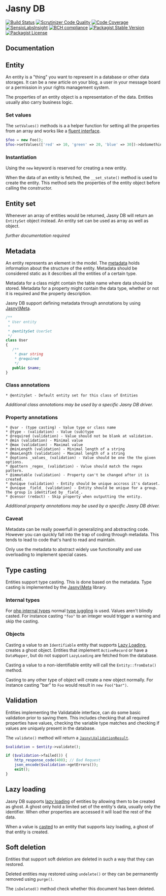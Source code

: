 Jasny DB
========

[![Build Status](https://travis-ci.org/jasny/entity.svg?branch=master)](https://travis-ci.org/jasny/entity)
[![Scrutinizer Code Quality](https://scrutinizer-ci.com/g/jasny/entity/badges/quality-score.png?b=master)](https://scrutinizer-ci.com/g/jasny/entity/?branch=master)
[![Code Coverage](https://scrutinizer-ci.com/g/jasny/entity/badges/coverage.png?b=master)](https://scrutinizer-ci.com/g/jasny/entity/?branch=master)
[![SensioLabsInsight](https://insight.sensiolabs.com/projects/a1a1745c-1272-46a3-9567-7bbb52acda5a/mini.png)](https://insight.sensiolabs.com/projects/a1a1745c-1272-46a3-9567-7bbb52acda5a)
[![BCH compliance](https://bettercodehub.com/edge/badge/jasny/entity?branch=master)](https://bettercodehub.com/)
[![Packagist Stable Version](https://img.shields.io/packagist/v/jasny/entity.svg)](https://packagist.org/packages/jasny/entity)
[![Packagist License](https://img.shields.io/packagist/l/jasny/entity.svg)](https://packagist.org/packages/jasny/entity)

## Documentation

Entity
---

An entity is a "thing" you want to represent in a database or other data storages. It can be a new article on your
blog, a user in your message board or a permission in your rights management system.

The properties of an entity object is a representation of the data. Entities usually also carry business logic.

### Set values
The `setValues()` methods is a a helper function for setting all the properties from an array and works like a
[fluent interface](http://en.wikipedia.org/wiki/Fluent_interface).

```php
$foo = new Foo();
$foo->setValues(['red' => 10, 'green' => 20, 'blue' => 30])->doSomething();
```

### Instantiation
Using the `new` keyword is reserved for creating a new entity.

When the data of an entity is fetched, the `__set_state()` method is used to create the entity. This method sets the
properties of the entity object before calling the constructor.

Entity set
---

Whenever an array of entities would be returned, Jasny DB will return an `EntitySet` object instead. An entity set
can be used as array as well as object.

_further documentation required_


Metadata
---

An entity represents an element in the model. The [metadata](http://en.wikipedia.org/wiki/Metadata) holds 
information about the structure of the entity. Metadata should be considered static as it describes all the
entities of a certain type.

Metadata for a class might contain the table name where data should be stored. Metadata for a property might 
contain the data type, whether or not it is required and the property description.

Jasny DB support defining metadata through annotations by using [Jasny\Meta](http://www.github.com/jasny/meta).

```php
/**
 * User entity
 *
 * @entitySet UserSet
 */
class User
{
   /**
    * @var string
    * @required
    */
   public $name;
}
```

### Class annotations

    * @entitySet - Default entity set for this class of Entities

_Additional class annotations may be used by a specific Jasny DB driver._

### Property annotations

    * @var - (type casting) - Value type or class name
    * @type - (validation) - Value (sub)type
    * @required (validation) - Value should not be blank at validation.
    * @min (validation) - Minimal value
    * @max (validation) - Maximal value
    * @minLength (validation) - Minimal length of a string
    * @maxLength (validation) - Maximal length of a string
    * @options _values_ (validation) - Value should be one the the given options.
    * @pattern _regex_ (validation) - Value should match the regex pattern.
    * @immutable (validation) - Property can't be changed after it is created.
    * @unique (validation) - Entity should be unique accross it's dataset.
    * @unique _field_ (validation) - Entity should be unique for a group. The group is identified by _field_.
    * @censor (redact) - Skip property when outputting the entity.

_Additional property annotations may be used by a specific Jasny DB driver._

### Caveat
Metadata can be really powerfull in generalizing and abstracting code. However you can quickly fall into the trap of
coding through metadata. This tends to lead to code that's hard to read and maintain.

Only use the metadata to abstract widely use functionality and use overloading to implement special cases.


Type casting
---

Entities support type casting. This is done based on the metadata. Type casting is implemented by the
[Jasny\Meta](http://www.github.com/jasny/meta) library.

### Internal types
For [php internal types](http://php.net/types) normal [type juggling](http://php.net/type-juggling) is used. Values
aren't blindly casted. For instance casting `"foo"` to an integer would trigger a warning and skip the casting.

### Objects
Casting a value to an `Identifiable` entity that supports [Lazy Loading](#lazy-loading), creates a ghost object.
Entities that implement `ActiveRecord` or have a `DataMapper`, but do not support `LazyLoading` are fetched from the
database.

Casting a value to a non-identifiable entity will call the `Entity::fromData()` method.

Casting to any other type of object will create a new object normally. For instance casting "bar" to `Foo` would result
in `new Foo("bar")`.


Validation
---

Entities implementing the Validatable interface, can do some basic validation prior to saving them. This includes
checking that all required properties have values, checking the variable type matches and checking if values are
uniquely present in the database.

The `validate()` method will return a [`Jasny\ValidationResult`](https://github.com/jasny/validation-result#readme).

```php
$validation = $entity->validate();

if ($validation->failed()) {
    http_response_code(400); // Bad Request
    json_encode($validation->getErrors());
    exit();
}
```

Lazy loading
---

Jasny DB supports [lazy loading](http://en.wikipedia.org/wiki/Lazy_loading) of entities by allowing them to be created
as ghost. A ghost only hold a limited set of the entity's data, usually only the identifier. When other properties are
accessed it will load the rest of the data.

When a value is [casted](#type-casting) to an entity that supports lazy loading, a ghost of that entity is created.


Soft deletion
---

Entities that support soft deletion are deleted in such a way that they can restored.

Deleted entities may restored using `undelete()` or they can be permanently removed using `purge()`.

The `isDeleted()` method check whether this document has been deleted.

